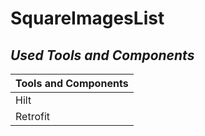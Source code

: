# SquareImagesList
## _Used Tools and Components_

| Tools and Components |
| ------ |
| Hilt |
| Retrofit |